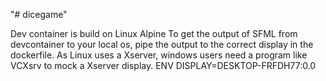 "# dicegame" 


Dev container is build on Linux Alpine
To get the output of SFML from devcontainer to your local os, pipe the output to the correct display in the dockerfile.
As Linux uses a Xserver, windows users need a program like VCXsrv to mock a Xserver display. 
ENV DISPLAY=DESKTOP-FRFDH77:0.0